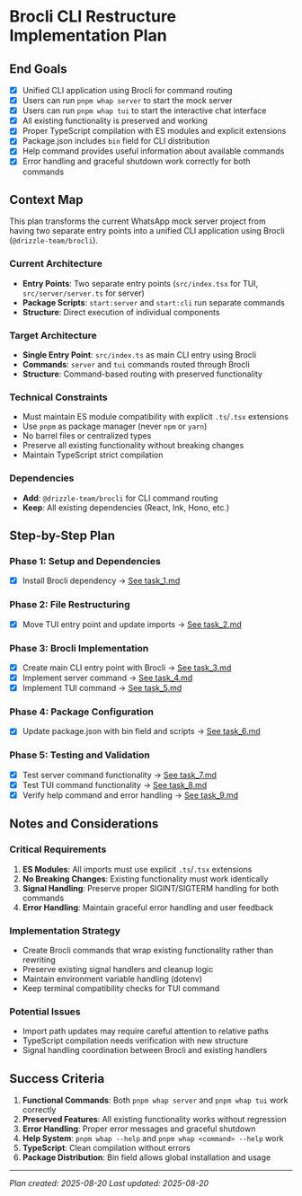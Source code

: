 # Brocli CLI Restructure Implementation Plan

## End Goals

- [x] Unified CLI application using Brocli for command routing
- [x] Users can run `pnpm whap server` to start the mock server
- [x] Users can run `pnpm whap tui` to start the interactive chat interface
- [x] All existing functionality is preserved and working
- [x] Proper TypeScript compilation with ES modules and explicit extensions
- [x] Package.json includes `bin` field for CLI distribution
- [x] Help command provides useful information about available commands
- [x] Error handling and graceful shutdown work correctly for both commands

## Context Map

This plan transforms the current WhatsApp mock server project from having two separate entry points into a unified CLI application using Brocli (`@drizzle-team/brocli`).

### Current Architecture
- **Entry Points**: Two separate entry points (`src/index.tsx` for TUI, `src/server/server.ts` for server)
- **Package Scripts**: `start:server` and `start:cli` run separate commands
- **Structure**: Direct execution of individual components

### Target Architecture
- **Single Entry Point**: `src/index.ts` as main CLI entry using Brocli
- **Commands**: `server` and `tui` commands routed through Brocli
- **Structure**: Command-based routing with preserved functionality

### Technical Constraints
- Must maintain ES module compatibility with explicit `.ts`/`.tsx` extensions
- Use `pnpm` as package manager (never `npm` or `yarn`)
- No barrel files or centralized types
- Preserve all existing functionality without breaking changes
- Maintain TypeScript strict compilation

### Dependencies
- **Add**: `@drizzle-team/brocli` for CLI command routing
- **Keep**: All existing dependencies (React, Ink, Hono, etc.)

## Step-by-Step Plan

### Phase 1: Setup and Dependencies
- [x] Install Brocli dependency → [See task_1.md](./task_1.md)

### Phase 2: File Restructuring
- [x] Move TUI entry point and update imports → [See task_2.md](./task_2.md)

### Phase 3: Brocli Implementation
- [x] Create main CLI entry point with Brocli → [See task_3.md](./task_3.md)
- [x] Implement server command → [See task_4.md](./task_4.md)
- [x] Implement TUI command → [See task_5.md](./task_5.md)

### Phase 4: Package Configuration
- [x] Update package.json with bin field and scripts → [See task_6.md](./task_6.md)

### Phase 5: Testing and Validation
- [x] Test server command functionality → [See task_7.md](./task_7.md)
- [x] Test TUI command functionality → [See task_8.md](./task_8.md)
- [x] Verify help command and error handling → [See task_9.md](./task_9.md)

## Notes and Considerations

### Critical Requirements
1. **ES Modules**: All imports must use explicit `.ts`/`.tsx` extensions
2. **No Breaking Changes**: Existing functionality must work identically
3. **Signal Handling**: Preserve proper SIGINT/SIGTERM handling for both commands
4. **Error Handling**: Maintain graceful error handling and user feedback

### Implementation Strategy
- Create Brocli commands that wrap existing functionality rather than rewriting
- Preserve existing signal handlers and cleanup logic
- Maintain environment variable handling (dotenv)
- Keep terminal compatibility checks for TUI command

### Potential Issues
- Import path updates may require careful attention to relative paths
- TypeScript compilation needs verification with new structure
- Signal handling coordination between Brocli and existing handlers

## Success Criteria

1. **Functional Commands**: Both `pnpm whap server` and `pnpm whap tui` work correctly
2. **Preserved Features**: All existing functionality works without regression
3. **Error Handling**: Proper error messages and graceful shutdown
4. **Help System**: `pnpm whap --help` and `pnpm whap <command> --help` work
5. **TypeScript**: Clean compilation without errors
6. **Package Distribution**: Bin field allows global installation and usage

---
*Plan created: 2025-08-20*
*Last updated: 2025-08-20*